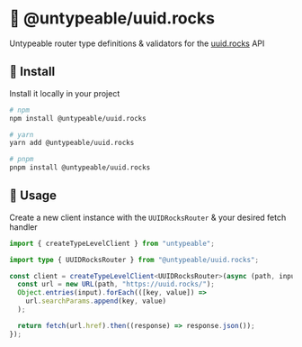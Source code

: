 # 🔐 @untypeable/uuid.rocks

Untypeable router type definitions & validators for the [uuid.rocks](https://uuid.rocks/) API

## 🚀 Install

Install it locally in your project

```bash
# npm
npm install @untypeable/uuid.rocks

# yarn
yarn add @untypeable/uuid.rocks

# pnpm
pnpm install @untypeable/uuid.rocks
```

## 🦄 Usage

Create a new client instance with the `UUIDRocksRouter` & your desired fetch handler

```typescript
import { createTypeLevelClient } from "untypeable";

import type { UUIDRocksRouter } from "@untypeable/uuid.rocks";

const client = createTypeLevelClient<UUIDRocksRouter>(async (path, input = {}) => {
  const url = new URL(path, "https://uuid.rocks/");
  Object.entries(input).forEach(([key, value]) =>
    url.searchParams.append(key, value)
  );

  return fetch(url.href).then((response) => response.json());
});
```
